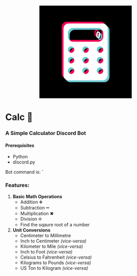 <p align = "center">
<img src="https://github.com/jsphprz/calc/blob/main/calc.png" width="290">
</p>
<h1>Calc 🔢</h1>
<h3> A Simple Calculator Discord Bot</h3> 

<h4>Prerequisites</h4>
<ul>
 <li>Python</li>
 <li>discord.py</li>
</ul>

Bot command is: <strong>`</strong>
<h3> Features: </h3>
<ol>
  <li>
    <b>Basic Math Operations</b> 
    <ul>
      <li>Addition ➕</li>
      <li>Subtraction ➖</li>
      <li>Multiplication ✖</li>
      <li>Division ➗</li>
      <li>Find the sqaure root of a number</li>
    </ul>
  </li>
   <li>
     <b>Unit Conversions</b> 
    <ul>
      <li>Centimeter to Millimetre</li>
      <li>Inch to Centimeter <em>(vice-versa)</em> </li>
      <li>Kilometer to Mile <em>(vice-versa)</em></li>
      <li>Inch to Foot <em>(vice-versa)</em></li>
      <li>Celsius to Fahrenheit <em>(vice-versa)</em></li>
      <li>Kilograms to Pounds <em>(vice-versa)</em></li>
      <li>US Ton to Kilogram <em>(vice-versa)</em></li>
    </ul>
  </li>
</ol>
